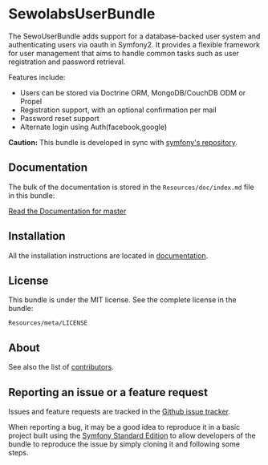 SewolabsUserBundle
=============

The SewoUserBundle adds support for a database-backed user system and 
authenticating users via oauth in Symfony2.
It provides a flexible framework for user management that aims to handle
common tasks such as user registration and password retrieval.

Features include:

- Users can be stored via Doctrine ORM, MongoDB/CouchDB ODM or Propel
- Registration support, with an optional confirmation per mail
- Password reset support
- Alternate login using Auth(facebook,google)

**Caution:** This bundle is developed in sync with [symfony's repository](https://github.com/symfony/symfony).

Documentation
-------------

The bulk of the documentation is stored in the `Resources/doc/index.md`
file in this bundle:

[Read the Documentation for master](https://github.com/lalmohan/SewoUserBundle/blob/master/Resources/doc/index.md)

Installation
------------

All the installation instructions are located in [documentation](https://github.com/lalmohan/SewoUserBundle/Resources/doc/index.md).

License
-------

This bundle is under the MIT license. See the complete license in the bundle:

    Resources/meta/LICENSE

About
-----

See also the list of [contributors](https://github.com/lalmohan/SewoUserBundle/graphs/contributors).

Reporting an issue or a feature request
---------------------------------------

Issues and feature requests are tracked in the [Github issue tracker](https://github.com/lalmohan/SewoUserBundle/issues).

When reporting a bug, it may be a good idea to reproduce it in a basic project
built using the [Symfony Standard Edition](https://github.com/symfony/symfony-standard)
to allow developers of the bundle to reproduce the issue by simply cloning it
and following some steps.
